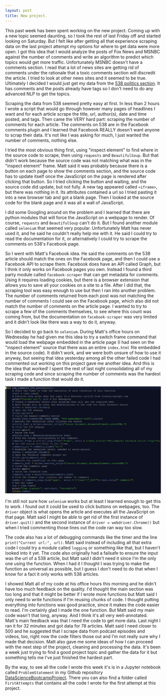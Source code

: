 ```yaml
---
layout: post
title: New project.  
---
```

This past week has been spent working on the new project.  Coming up with a new topic seemed daunting, so I took the rest of last Friday off and started looking on Saturday.  But I felt like after getting all that experience scraping data on the last project attempt my options for where to get data were more open.  I got this idea that I would analyze the posts of Fox News and MSNBC against the number of comments and write an algorithm to predict which topics would get more traffic.  Unfortunately MSNBC doesn't have a comments section.  I read that a lot of news sites are getting rid of comments under the rationale that a toxic comments section will discredit the article.  I tried to look at other news sites and it seemed to be true.  Ultimately I decided I would just get my data from the [538 politics section](https://fivethirtyeight.com/politics/).  It has comments and the posts already have tags so I don't need to do any advanced NLP to get the topics.

Scraping the data from 538 seemed pretty easy at first.  In less than 2 hours I wrote a script that would go through however many pages of headlines I want and for each article scrape the title, url, author(s), date and time posted, and tags.  Then came the VERY hard part: scraping the number of comments for each article.  The comments on 538 are in the Facebook comments plugin and I learned that Facebook REALLY doesn't want anyone to scrap their data.  It's not like I was asking for much, I just wanted the number of comments, nothing else.  

I tried the most obvious thing first, using "inspect element" to find where in the source code to scrape, then using `requests` and `BeautifulSoup`.  But that didn't work because the source code was not matching what was in the "inspect element" frame.  Matt said it was probably because there is a button on each page to show the comments section, and the source code has to update itself once the JavaScript on the page is rendered after clicking that button.  So I tried clicking the button and waiting, and the source code did update, but not fully.  A new tag appeared called `<iframe>`, but there was nothing in it.  Its attributes contained a url so I tried pasting it into a new browser tab and got a blank page.  Then I looked at the source code for the blank page and it was all a wall of JavaScript.

I did some Googling around on the problem and I learned that there are python modules that will force the JavaScript on a webpage to render.  Of course, `requests` and `BeautifulSoup` can't do it.  But I found another module called `selenium` that seemed very popular.  Unfortunately Matt has never used it, and he said he couldn't really help me with it.  He said I could try to read the documentation for it, or alternatively I could try to scrape the comments on 538's Facebook page.

So I went with Matt's Facebook idea.  He said the comments on the 538 article should match the ones on the Facebook page, and then I could use a Facebook API to scrape them.  Facebook does have an API called Graph, but I think it only works on Facebook pages you own.  Instead I found a third party module called `facebook-scraper` that can get metadata for comments.  Using it requires loading cookies, but there is a browser extension that allows you to save all your cookies on a site to a file.  After I did that, the scraping tool was easy enough to use but then I ran into another problem.  The number of comments returned from each post was not matching the number of comments I could see on the Facebook page, which also did not match the number of comments on the article page.  I wanted to try to scrape a few of the comments themselves, to see where this count was coming from, but the documentation on `facebook-scraper` was very limited and it didn't look like there was a way to do it, anyway.

So I decided to go back to `selenium`.  During Matt's office hours on Wednesday he had given me this idea to try a switch frame command that would load the webpage embedded in the article page (I had seen on the "inspect element" source that there was an entire `index.html` file embedded in the source code).  It didn't work, and we were both unsure of how to use it anyway, but seeing that idea yesterday among all the other failed code I had commented out working on this project gave me another idea.  And this is the idea that worked!  I spent the rest of last night consolidating all of my scraping code and since scraping the number of comments was the hardest task I made a function that would do it.

<!--<img src="https://wh33les.github.io/images/comments_function.png" title="comments function" height="100%" width="100%">-->
![Comments function](./images/comments_function.png)

I'm still not sure how `selenium` works but at least I learned enough to get this to work.  I found out it could be used to click buttons on webpages, too.  The `driver` object is what opens the article and executes all the JavaScript on that page.  Matt said I might be able to get rid of the first instance of `driver.quit()` and the second instance of `driver = webdriver.Chrome()` but when I tried commenting those lines out the code ran way too slow.

The code also has a lot of debugging commands like the timer and the line `print("Current url:", url)`.  Matt said instead of including all that extra code I could try a module called `logging` or something like that, but I haven't looked into it yet.  The code also originally had a failsafe to ensure the input was the url of a 538 article, but Matt said I didn't need it since I'm the only one using the function.  When I had it I thought I was trying to make the function as universal as possible, but I guess I don't need to do that when I know for a fact it only works with 538 articles.

I showed Matt all of my code at his office hours this morning and he didn't have too much feedback on the quality.  I'd thought the main section was too long and that it might be better if I wrote more functions but Matt said I only need to write functions if I'm reusing chunks of code.  I thought putting everything into functions was good practice, since it makes the code easier to read.  I'm certainly glad I made the one function.  But Matt said my main code wasn't that long, anyway.  And I think it's all very well-annotated.  Matt's main feedback was that I need the code to get more data.  Last night I ran it for 32 minutes and got data for 78 articles.  Matt said I need closer to 500 and he suggested that I scrape data from podcast episodes and videos, too, right now the code filters those out and I'm not really sure why I made that decision.  Matt also gave me some ideas of how I can proceed with the next step of the project, cleaning and processing the data.  It's been a week just trying to find a good project topic and gather the data for it but something tells me I've just finished the hardest part.

By the way, to see all the code I wrote this week it's is in a Jupyter notebook called `ProblemStatement` in my Github repository [DataScienceBootcampProject](https://github.com/wh33les/DataScienceBootcampProject).  There you can also find a folder called `FirstAttempts` that contains all the code I wrote for the first attempt at this project.

